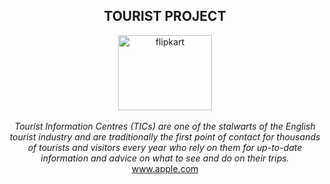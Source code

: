 <h2 align="center">TOURIST PROJECT </h2>
<p align="center">
<img src="https://image.shutterstock.com/image-vector/travel-tour-landscape-sun-airplane-260nw-366089225.jpg" alt="flipkart" height="120" width="150px" ><br><br>
<i>
Tourist Information Centres (TICs) are one of the stalwarts of the English tourist industry and are traditionally the first point of contact for thousands of tourists and visitors every year who rely on them for up-to-date information and advice on what to see and do on their trips.
</i><br>
<a href="https://www.apple.com">www.apple.com</a><br>
</p>
<h2>
